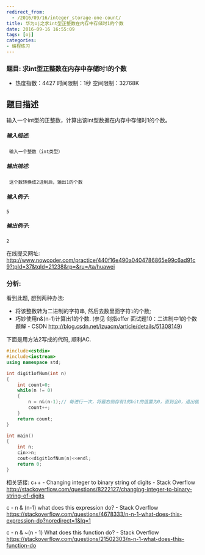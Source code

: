 ```yaml
---
redirect_from:
  - /2016/09/16/integer_storage-one-count/
title: 华为oj之求int型正整数在内存中存储时1的个数
date: 2016-09-16 16:55:09
tags: [oj]
categories:
- 编程练习
---
```


### 题目: 求int型正整数在内存中存储时1的个数

- 热度指数：4427   时间限制：1秒    空间限制：32768K


## 题目描述

输入一个int型的正整数，计算出该int型数据在内存中存储时1的个数。

##### **输入描述:**

```
 输入一个整数（int类型）
```

##### **输出描述:**

```
 这个数转换成2进制后，输出1的个数
```

##### **输入例子:**

```
5

```

##### **输出例子:**

```
2
```

在线提交网址: http://www.nowcoder.com/practice/440f16e490a0404786865e99c6ad91c9?tpId=37&tqId=21238&rp=&ru=/ta/huawei

### 分析:

看到此题, 想到两种办法:

- 将该整数转为二进制的字符串, 然后去数里面字符`1`的个数;
- 巧妙使用n&(n-1)计算出1的个数. (参见 剑指offer 面试题10：二进制中1的个数 题解 -  CSDN  http://blog.csdn.net/lzuacm/article/details/51308149)

下面是用方法2写成的代码, 顺利AC.

```cpp
#include<cstdio>
#include<iostream>
using namespace std;

int digit1ofNum(int n)
{
    int count=0;
    while(n != 0)
    {
        n = n&(n-1);// 每进行一次，将最右侧存有1的bit的值置为0，直到全0，退出循环
        count++;
    }    
    return count;
}

int main()
{   
    int n;
    cin>>n;
    cout<<digit1ofNum(n)<<endl;
    return 0;
}
```

相关链接:
c++ - Changing integer to binary string of digits - Stack Overflow  http://stackoverflow.com/questions/8222127/changing-integer-to-binary-string-of-digits

c - n & (n-1) what does this expression do? - Stack Overflow  https://stackoverflow.com/questions/4678333/n-n-1-what-does-this-expression-do?noredirect=1&lq=1

c - n & ~(n - 1) What does this function do? - Stack Overflow  https://stackoverflow.com/questions/21502303/n-n-1-what-does-this-function-do
